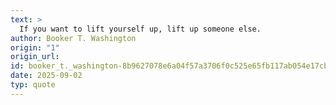 ```yaml
---
text: >
  If you want to lift yourself up, lift up someone else.
author: Booker T. Washington
origin: "1"
origin_url: 
id: booker_t._washington-8b9627078e6a04f57a3706f0c525e65fb117ab054e17cbcb61d3ee986c366956
date: 2025-09-02
typ: quote
---
```

